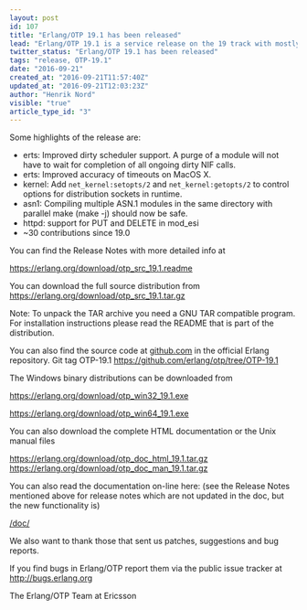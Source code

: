 ```yaml
---
layout: post
id: 107
title: "Erlang/OTP 19.1 has been released"
lead: "Erlang/OTP 19.1 is a service release on the 19 track with mostly bug fixes, but is does contain a number of new features and characteristics improvements as well."
twitter_status: "Erlang/OTP 19.1 has been released"
tags: "release, OTP-19.1"
date: "2016-09-21"
created_at: "2016-09-21T11:57:40Z"
updated_at: "2016-09-21T12:03:23Z"
author: "Henrik Nord"
visible: "true"
article_type_id: "3"
---
```


Some highlights of the release are:
* erts: Improved dirty scheduler support. A purge of a module will not have to wait for completion of all ongoing dirty NIF calls.
* erts: Improved accuracy of timeouts on MacOS X.
* kernel: Add `net_kernel:setopts/2` and `net_kernel:getopts/2` to control options for distribution sockets in runtime.
* asn1: Compiling multiple ASN.1 modules in the same directory with parallel make (make -j) should now be safe.
* httpd: support for PUT and DELETE in mod_esi
* ~30 contributions since 19.0

You can find the Release Notes with more detailed info at

<https://erlang.org/download/otp_src_19.1.readme>

You can download the full source distribution from <https://erlang.org/download/otp_src_19.1.tar.gz>

Note: To unpack the TAR archive you need a GNU TAR compatible program. For installation instructions please read the README that is part of the distribution.

You can also find the source code at [github.com](http://github.com) in the official Erlang repository. Git tag OTP-19.1
<https://github.com/erlang/otp/tree/OTP-19.1>

The Windows binary distributions can be downloaded from

<https://erlang.org/download/otp_win32_19.1.exe>

<https://erlang.org/download/otp_win64_19.1.exe>

You can also download the complete HTML documentation or the Unix manual files

<https://erlang.org/download/otp_doc_html_19.1.tar.gz>
<https://erlang.org/download/otp_doc_man_19.1.tar.gz>


 You can also read the documentation on-line here:
 (see the Release Notes mentioned above for release notes which
 are not updated in the doc, but the new functionality is)

[/doc/](/doc/)

 We also want to thank those that sent us patches, suggestions and bug reports.

If you find bugs in Erlang/OTP report them via the public issue tracker at <http://bugs.erlang.org>

The Erlang/OTP Team at Ericsson
